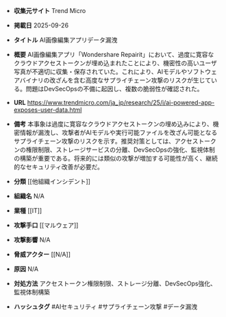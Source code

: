 - **収集元サイト**
Trend Micro

- **掲載日**
2025-09-26

- **タイトル**
AI画像編集アプリデータ漏洩

- **概要**
AI画像編集アプリ「Wondershare Repairit」において、過度に寛容なクラウドアクセストークンが埋め込まれたことにより、機密性の高いユーザ写真が不適切に収集・保存されていた。これにより、AIモデルやソフトウェアバイナリの改ざんを含む高度なサプライチェーン攻撃のリスクが生じている。問題はDevSecOpsの不備に起因し、複数の脆弱性が確認された。

- **URL**
https://www.trendmicro.com/ja_jp/research/25/i/ai-powered-app-exposes-user-data.html

- **備考**
本事象は過度に寛容なクラウドアクセストークンの埋め込みにより、機密情報が漏洩し、攻撃者がAIモデルや実行可能ファイルを改ざん可能となるサプライチェーン攻撃のリスクを示す。推奨対策としては、アクセストークンの権限制限、ストレージサービスの分離、DevSecOpsの強化、監視体制の構築が重要である。将来的には類似の攻撃が増加する可能性が高く、継続的なセキュリティ改善が必要だ。

- **分類**
[[他組織インシデント]]

- **組織名**
N/A

- **業種**
[[IT]]

- **攻撃手口**
[[マルウェア]]

- **攻撃影響**
N/A

- **脅威アクター**
[[N/A]]

- **原因**
N/A

- **対処方法**
アクセストークン権限制限、ストレージ分離、DevSecOps強化、監視体制構築

- **ハッシュタグ**
#AIセキュリティ #サプライチェーン攻撃 #データ漏洩
